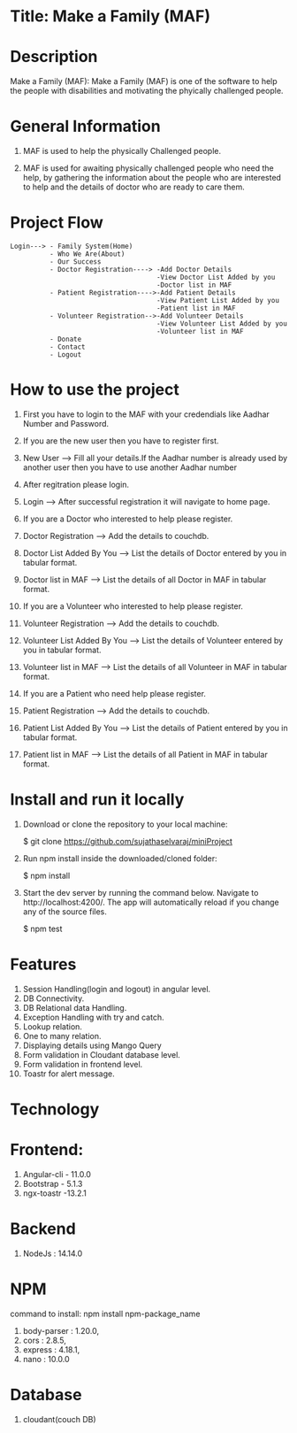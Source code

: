 # Title: Make a Family (MAF)

# Description

Make a Family (MAF):
Make a Family (MAF) is one of the software to help the people with disabilities and motivating the phyically challenged people.


# General Information

1.  MAF is used to help the physically Challenged people.

2.  MAF is used for awaiting physically challenged people who need the help, by gathering the information about the people who are interested to help and the details of doctor who are ready to care them.


# Project Flow

    Login---> - Family System(Home)
              - Who We Are(About)
              - Our Success
              - Doctor Registration----> -Add Doctor Details
                                         -View Doctor List Added by you
                                         -Doctor list in MAF
              - Patient Registration---->-Add Patient Details
                                         -View Patient List Added by you
                                         -Patient list in MAF
              - Volunteer Registration-->-Add Volunteer Details
                                         -View Volunteer List Added by you
                                         -Volunteer list in MAF
              - Donate
              - Contact
              - Logout

# How to use the project

1.  First you have to login to the MAF with your credendials like Aadhar Number and Password.

2.  If you are the new user then you have to register first.

3.  New User --> Fill all your details.If the Aadhar number is already used by another user then you have to use another Aadhar number

4.  After regitration please login.

5.  Login --> After successful registration it will navigate to home page.

6.  If you are a Doctor who interested to help please register. 

7.  Doctor Registration --> Add the details to couchdb.

8.  Doctor List Added By You --> List the details of Doctor entered by you in tabular format.

9.  Doctor list in MAF --> List the details of all Doctor in MAF in tabular format.

10. If you are a Volunteer who interested to help please register. 

11. Volunteer Registration --> Add the details to couchdb.

12. Volunteer List Added By You --> List the details of Volunteer entered by you in tabular format.

13. Volunteer list in MAF --> List the details of all Volunteer in MAF in tabular format.

14. If you are a Patient who need help please register. 

15. Patient Registration --> Add the details to couchdb.

16. Patient List Added By You --> List the details of Patient entered by you in tabular format.

17. Patient list in MAF --> List the details of all Patient in MAF in tabular format.

# Install and run it locally

1.  Download or clone the repository to your local machine:

    $ git clone https://github.com/sujathaselvaraj/miniProject

2.  Run npm install inside the downloaded/cloned folder:

    $ npm install

3.  Start the dev server by running the command below. Navigate to http://localhost:4200/.
    The app will automatically reload if you change any of the source files.

    $ npm test

# Features

1. Session Handling(login and logout) in angular level.
2. DB Connectivity.
3. DB Relational data Handling.
4. Exception Handling with try and catch.
5. Lookup relation.
6. One to many relation.
7. Displaying details using Mango Query
8. Form validation in Cloudant database level.
9. Form validation in frontend level.
10. Toastr for alert message.  


# Technology

# Frontend:

1. Angular-cli - 11.0.0
2. Bootstrap - 5.1.3
3. ngx-toastr -13.2.1

# Backend

1. NodeJs : 14.14.0

# NPM

command to install: npm install npm-package_name

1. body-parser : 1.20.0,
2. cors : 2.8.5,
3. express : 4.18.1,
4. nano : 10.0.0

# Database

1. cloudant(couch DB)